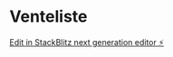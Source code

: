 # Venteliste

[Edit in StackBlitz next generation editor ⚡️](https://stackblitz.com/~/github.com/KMDHIB/Venteliste)